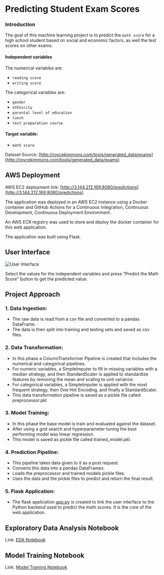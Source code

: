 # Predicting Student Exam Scores

### Introduction

The goal of this machine learning project is to predict the `math score` for a high school student based on social and economic factors, as well the test scores on other exams.

#### Independent variables

The numerical variables are:
* `reading score`
* `writing score`

The categorical variables are:
* `gender`
* `ethnicity`
* `parental level of education`
* `lunch`
* `test preparation course`
  
#### Target variable:
* `math score`

Dataset Source:
[http://roycekimmons.com/tools/generated_data/exams](http://roycekimmons.com/tools/generated_data/exams)


## AWS Deployment
AWS EC2 deployment link: [http://3.144.212.169:8080/predictions](http://3.144.212.169:8080/predictions)

The  application was deployed in an AWS EC2 instance using a Docker container and GitHub Actions for a Continuous Integration, Continuous Development, Continuous Deployment Environment.

An AWS ECR registry was used to store and deploy the docker container for this web application.

The application was built using Flask.

## User Interface

![User Interface](./interface.jpg)

Select the values for the independent variables and press "Predict the Math Score" button to get the predicted value.

## Project Approach

### 1. Data Ingestion: 
  * The raw data is read from a csv file and converted to a pandas DataFrame. 
  * The data is then split into training and testing sets and saved as csv files.

### 2. Data Transformation: 
  * In this phase a ColumnTransformer Pipeline is created that includes the numerical and categorical pipelines.
  * For numeric variables, a SimpleImputer to fill in missing variables with a median strategy, and then StandardScaler is applied to standardize features by removing the mean and scaling to unit variance.
  * For categorical variables, a SimpleImputer is applied with the most frequent strategy, then One Hot Encoding, and finally a StandardScaler.
  * This data transformation pipeline is saved as a pickle file called preprocessor.pkl

### 3. Model Training: 
 * In this phase the base model is train and evaluated against the dataset.
 * After using a grid search and hyperparameter tuning the best performing model was linear regression.
 * This model is saved as pickle file called trained_model.pkl.

### 4. Prediction Pipeline: 
 * This pipeline takes data given to it as a post request.
 * Converts this data into a pandas DataFrames.
 * Loads the preprocessor and trained models pickle files.
 * Uses the data and the pickle files to predict and return the final result.

### 5. Flask Application: 
 * The flask application [app.py](./app.py) is created to link the user interface to the Python backend used to predict the math scores. It is the core of the web application.

## Exploratory Data Analysis Notebook

Link: [EDA Notebook](./notebooks/EDA\-\Student\Scores.ipynb)

## Model Training  Notebook

Link: [Model Training Notebook](./notebooks/Model\Training.ipynb)